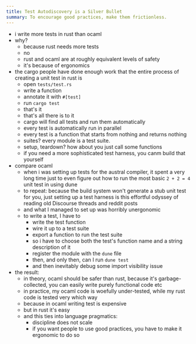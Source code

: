 ```yaml
---
title: Test Autodiscovery is a Silver Bullet
summary: To encourage good practices, make them frictionless.
---
```


- i write more tests in rust than ocaml
- why?
    - because rust needs more tests
    - no
    - rust and ocaml are at roughly equivalent levels of safety
    - it's because of ergonomics
- the cargo people have done enough work that the entire process of creating a unit test in rust is
    - open `tests/test.rs`
    - write a function
    - annotate it with `#[test]`
    - run `cargo test`
    - that's it
    - that's all there is to it
    - cargo will find all tests and run them automatically
    - every test is automatically run in parallel
    - every test is a function that starts from nothing and returns nothing
    - suites? every module is a test suite.
    - setup, teardown? how about you just call some functions
    - if you need a more sophisticated test harness, you canm build that yourself
- compare ocaml
    - when i was setting up tests for the austral compiler, it spent a very long time just to even figure out how to run the most basic `2 + 2 = 4` unit test in using dune
    - to repeat: because the build system won't generate a stub unit test for you, just setting up a test harness is this effortful odyssey of reading old Discourse threads and reddit posts
    - and what I managed to set up was horribly unergonomic
    - to write a test, I have to
        - write the test function
        - wire it up to a test suite
        - export a function to run the test suite
        - so i have to choose both the test's function name and a string description of it
        - register the module with the `dune` file
        - then, and only then, can I run `dune test`
        - and then inevitably debug some import visibility issue
- the result:
    - in theory, ocaml should be safer than rust, because it's garbage-collected, you can easily write purely functional code etc
    - in practice, my ocaml code is woefully under-tested, while my rust code is tested very which way
    - because in ocaml writing test is expensive
    - but in rust it's easy
    - and this ties into language pragmatics:
        - discipline does not scale
        - if you want people to use good practices, you have to make it ergonomic to do so